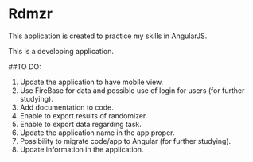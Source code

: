 # Rdmzr
This application is created to practice my skills in AngularJS.

This is a developing application.

##TO DO:

1. Update the application to have mobile view.
2. Use FireBase for data and possible use of login for users (for further studying).
3. Add documentation to code.
4. Enable to export results of randomizer.
5. Enable to export data regarding task.
6. Update the application name in the app proper.
7. Possibility to migrate code/app to Angular (for further studying).
8. Update information in the application.
